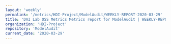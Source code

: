 ```yaml
---
layout: 'weekly'
permalink: '/metrics/HDI-Project/ModelAudit/WEEKLY-REPORT-2020-03-29'
title: 'DAI Lab OSS Metrics Metrics report for ModelAudit | WEEKLY-REPORT-2020-03-29'
organization: 'HDI-Project'
repository: 'ModelAudit'
current_date: '2020-03-29'
---
```

